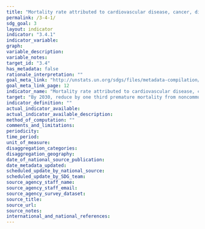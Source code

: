 ```yaml
---
title: "Mortality rate attributed to cardiovascular disease, cancer, diabetes or chronic respiratory disease"
permalink: /3-4-1/
sdg_goal: 3
layout: indicator
indicator: "3.4.1"
indicator_variable: 
graph: 
variable_description: 
variable_notes: 
target_id: "3.4"
has_metadata: false
rationale_interpretation: ""
goal_meta_link: "http://unstats.un.org/sdgs/files/metadata-compilation/Metadata-Goal-3.pdf"
goal_meta_link_page: 12
indicator_name: "Mortality rate attributed to cardiovascular disease, cancer, diabetes or chronic respiratory disease"
target: "By 2030, reduce by one third premature mortality from noncommunicable diseases through prevention and treatment and promote mental health and well-being."
indicator_definition: ""
actual_indicator_available: 
actual_indicator_available_description: 
method_of_computation: ""
comments_and_limitations: 
periodicity: 
time_period: 
unit_of_measure: 
disaggregation_categories: 
disaggregation_geography: 
date_of_national_source_publication: 
date_metadata_updated: 
scheduled_update_by_national_source: 
scheduled_update_by_SDG_team: 
source_agency_staff_name: 
source_agency_staff_email: 
source_agency_survey_dataset: 
source_title: 
source_url: 
source_notes: 
international_and_national_references: 
---
```


